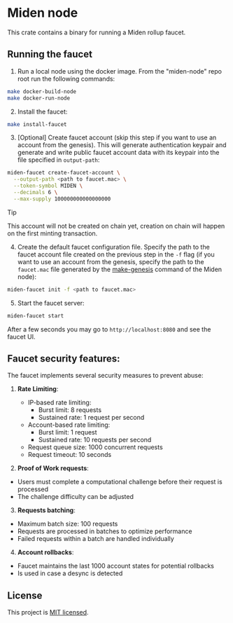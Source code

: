 # Miden node

This crate contains a binary for running a Miden rollup faucet.

## Running the faucet

1. Run a local node using the docker image. From the "miden-node" repo root run the following commands:
```bash
make docker-build-node
make docker-run-node
```

2. Install the faucet:
```bash
make install-faucet
```

3. [Optional] Create faucet account (skip this step if you want to use an account from the genesis). This will generate authentication keypair and generate and write public faucet account data with its keypair into the file specified in `output-path`:

```bash
miden-faucet create-faucet-account \
  --output-path <path to faucet.mac> \
  --token-symbol MIDEN \
  --decimals 6 \
  --max-supply 100000000000000000
```
> [!TIP]
> This account will not be created on chain yet, creation on chain will happen on the first minting transaction.

4. Create the default faucet configuration file. Specify the path to the faucet account file created on the previous step in the `-f` flag (if you want to use an account from the genesis, specify the path to the `faucet.mac` file generated by the [make-genesis](../../README.md#setup) command of the Miden node):
```bash
miden-faucet init -f <path to faucet.mac>
```

5. Start the faucet server:
```bash
miden-faucet start
```

After a few seconds you may go to `http://localhost:8080` and see the faucet UI.


## Faucet security features:
The faucet implements several security measures to prevent abuse:

1. **Rate Limiting**:
   - IP-based rate limiting:
     - Burst limit: 8 requests
     - Sustained rate: 1 request per second
   - Account-based rate limiting:
     - Burst limit: 1 request
     - Sustained rate: 10 requests per second
   - Request queue size: 1000 concurrent requests
   - Request timeout: 10 seconds

2. **Proof of Work requests**:
  - Users must complete a computational challenge before their request is processed
  - The challenge difficulty can be adjusted

3. **Requests batching**:
  - Maximum batch size: 100 requests
  - Requests are processed in batches to optimize performance
  - Failed requests within a batch are handled individually

4. **Account rollbacks**:
  - Faucet maintains the last 1000 account states for potential rollbacks
  - Is used in case a desync is detected


## License
This project is [MIT licensed](../../LICENSE).
